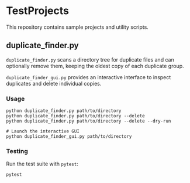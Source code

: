 # TestProjects

This repository contains sample projects and utility scripts.

## duplicate_finder.py

`duplicate_finder.py` scans a directory tree for duplicate files and can optionally remove them, keeping the oldest copy of each duplicate group.

`duplicate_finder_gui.py` provides an interactive interface to inspect duplicates and delete individual copies.

### Usage

```
python duplicate_finder.py path/to/directory
python duplicate_finder.py path/to/directory --delete
python duplicate_finder.py path/to/directory --delete --dry-run

# Launch the interactive GUI
python duplicate_finder_gui.py path/to/directory
```

### Testing

Run the test suite with `pytest`:

```
pytest
```

